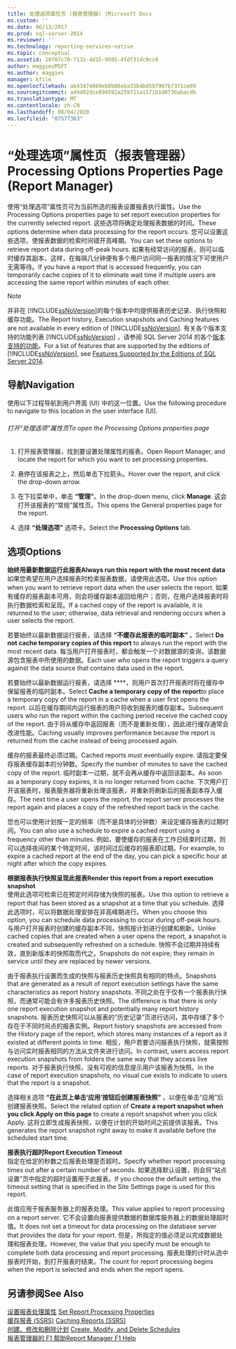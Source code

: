 ```yaml
---
title: 处理选项属性页 (报表管理器) |Microsoft Docs
ms.custom: ''
ms.date: 06/13/2017
ms.prod: sql-server-2014
ms.reviewer: ''
ms.technology: reporting-services-native
ms.topic: conceptual
ms.assetid: 28f07c70-7132-4d15-9505-4fdf31dc9cc0
author: maggiesMSFT
ms.author: maggies
manager: kfile
ms.openlocfilehash: ab43474869eb0b06eba33b4bd597907b7371ce09
ms.sourcegitcommit: ad4d92dce894592a259721a1571b1d8736abacdb
ms.translationtype: MT
ms.contentlocale: zh-CN
ms.lasthandoff: 08/04/2020
ms.locfileid: "87577363"
---
```

# <a name="processing-options-properties-page-report-manager"></a><span data-ttu-id="1b79a-102">“处理选项”属性页（报表管理器）</span><span class="sxs-lookup"><span data-stu-id="1b79a-102">Processing Options Properties Page (Report Manager)</span></span>
  <span data-ttu-id="1b79a-103">使用“处理选项”属性页可为当前所选的报表设置报表执行属性。</span><span class="sxs-lookup"><span data-stu-id="1b79a-103">Use the Processing Options properties page to set report execution properties for the currently selected report.</span></span> <span data-ttu-id="1b79a-104">这些选项将确定处理报表数据的时间。</span><span class="sxs-lookup"><span data-stu-id="1b79a-104">These options determine when data processing for the report occurs.</span></span> <span data-ttu-id="1b79a-105">您可以设置这些选项，使报表数据的检索时间错开高峰期。</span><span class="sxs-lookup"><span data-stu-id="1b79a-105">You can set these options to retrieve report data during off-peak hours.</span></span> <span data-ttu-id="1b79a-106">如果有经常访问的报表，则可以临时缓存其副本，这样，在每隔几分钟便有多个用户访问同一报表的情况下可使用户无需等待。</span><span class="sxs-lookup"><span data-stu-id="1b79a-106">If you have a report that is accessed frequently, you can temporarily cache copies of it to eliminate wait time if multiple users are accessing the same report within minutes of each other.</span></span>  
  
> [!NOTE]  
>  <span data-ttu-id="1b79a-107">并非在 [!INCLUDE[ssNoVersion](../includes/ssnoversion-md.md)]的每个版本中均提供报表历史记录、执行快照和缓存功能。</span><span class="sxs-lookup"><span data-stu-id="1b79a-107">The Report history, Execution snapshots and Caching features are not available in every edition of [!INCLUDE[ssNoVersion](../includes/ssnoversion-md.md)].</span></span> <span data-ttu-id="1b79a-108">有关各个版本支持的功能列表 [!INCLUDE[ssNoVersion](../includes/ssnoversion-md.md)] ，请参阅 SQL Server 2014 的各个[版本支持的功能](../../2014/getting-started/features-supported-by-the-editions-of-sql-server-2014.md)。</span><span class="sxs-lookup"><span data-stu-id="1b79a-108">For a list of features that are supported by the editions of [!INCLUDE[ssNoVersion](../includes/ssnoversion-md.md)], see [Features Supported by the Editions of SQL Server 2014](../../2014/getting-started/features-supported-by-the-editions-of-sql-server-2014.md).</span></span>  
  
## <a name="navigation"></a><span data-ttu-id="1b79a-109">导航</span><span class="sxs-lookup"><span data-stu-id="1b79a-109">Navigation</span></span>  
 <span data-ttu-id="1b79a-110">使用以下过程导航到用户界面 (UI) 中的这一位置。</span><span class="sxs-lookup"><span data-stu-id="1b79a-110">Use the following procedure to navigate to this location in the user interface (UI).</span></span>  
  
###### <a name="to-open-the-processing-options-properties-page"></a><span data-ttu-id="1b79a-111">打开“处理选项”属性页</span><span class="sxs-lookup"><span data-stu-id="1b79a-111">To open the Processing Options properties page</span></span>  
  
1.  <span data-ttu-id="1b79a-112">打开报表管理器，找到要设置处理属性的报表。</span><span class="sxs-lookup"><span data-stu-id="1b79a-112">Open Report Manager, and locate the report for which you want to set processing properties.</span></span>  
  
2.  <span data-ttu-id="1b79a-113">悬停在该报表之上，然后单击下拉箭头。</span><span class="sxs-lookup"><span data-stu-id="1b79a-113">Hover over the report, and click the drop-down arrow.</span></span>  
  
3.  <span data-ttu-id="1b79a-114">在下拉菜单中，单击 **“管理”**。</span><span class="sxs-lookup"><span data-stu-id="1b79a-114">In the drop-down menu, click **Manage**.</span></span> <span data-ttu-id="1b79a-115">这会打开该报表的“常规”属性页。</span><span class="sxs-lookup"><span data-stu-id="1b79a-115">This opens the General properties page for the report.</span></span>  
  
4.  <span data-ttu-id="1b79a-116">选择 **“处理选项”** 选项卡。</span><span class="sxs-lookup"><span data-stu-id="1b79a-116">Select the **Processing Options** tab.</span></span>  
  
## <a name="options"></a><span data-ttu-id="1b79a-117">选项</span><span class="sxs-lookup"><span data-stu-id="1b79a-117">Options</span></span>  
 <span data-ttu-id="1b79a-118">**始终用最新数据运行此报表**</span><span class="sxs-lookup"><span data-stu-id="1b79a-118">**Always run this report with the most recent data**</span></span>  
 <span data-ttu-id="1b79a-119">如果您希望在用户选择报表时检索报表数据，请使用此选项。</span><span class="sxs-lookup"><span data-stu-id="1b79a-119">Use this option when you want to retrieve report data when the user selects the report.</span></span> <span data-ttu-id="1b79a-120">如果有缓存的报表副本可用，则会将缓存副本返回给用户；否则，在用户选择报表时将执行数据检索和呈现。</span><span class="sxs-lookup"><span data-stu-id="1b79a-120">If a cached copy of the report is available, it is returned to the user; otherwise, data retrieval and rendering occurs when a user selects the report.</span></span>  
  
 <span data-ttu-id="1b79a-121">若要始终以最新数据运行报表，请选择 **“不缓存此报表的临时副本”** 。</span><span class="sxs-lookup"><span data-stu-id="1b79a-121">Select **Do not cache temporary copies of this report** to always run the report with the most recent data.</span></span> <span data-ttu-id="1b79a-122">每当用户打开报表时，都会触发一个对数据源的查询，该数据源包含报表中所使用的数据。</span><span class="sxs-lookup"><span data-stu-id="1b79a-122">Each user who opens the report triggers a query against the data source that contains data used in the report.</span></span>  
  
 <span data-ttu-id="1b79a-123">若要始终以最新数据运行报表，请选择 \*\*\*\*，则用户首次打开报表时将在缓存中保留报表的临时副本。</span><span class="sxs-lookup"><span data-stu-id="1b79a-123">Select **Cache a temporary copy of the report**to place a temporary copy of the report in a cache when a user first opens the report.</span></span> <span data-ttu-id="1b79a-124">以后在缓存期间内运行报表的用户将收到报表的缓存副本。</span><span class="sxs-lookup"><span data-stu-id="1b79a-124">Subsequent users who run the report within the caching period receive the cached copy of the report.</span></span> <span data-ttu-id="1b79a-125">由于将从缓存中返回报表（而不是重新处理），因此进行缓存通常会改进性能。</span><span class="sxs-lookup"><span data-stu-id="1b79a-125">Caching usually improves performance because the report is returned from the cache instead of being processed again.</span></span>  
  
 <span data-ttu-id="1b79a-126">缓存的报表最终必须过期。</span><span class="sxs-lookup"><span data-stu-id="1b79a-126">Cached reports must eventually expire.</span></span> <span data-ttu-id="1b79a-127">请指定要保存报表缓存副本的分钟数。</span><span class="sxs-lookup"><span data-stu-id="1b79a-127">Specify the number of minutes to save the cached copy of the report.</span></span> <span data-ttu-id="1b79a-128">临时副本一过期，就不会再从缓存中返回该副本。</span><span class="sxs-lookup"><span data-stu-id="1b79a-128">As soon as a temporary copy expires, it is no longer returned from cache.</span></span> <span data-ttu-id="1b79a-129">下次用户打开该报表时，报表服务器将重新处理该报表，并重新将刷新后的报表副本存入缓存。</span><span class="sxs-lookup"><span data-stu-id="1b79a-129">The next time a user opens the report, the report server processes the report again and places a copy of the refreshed report back in the cache.</span></span>  
  
 <span data-ttu-id="1b79a-130">您也可以使用计划按一定的频率（而不是具体的分钟数）来设定缓存报表的过期时间。</span><span class="sxs-lookup"><span data-stu-id="1b79a-130">You can also use a schedule to expire a cached report using a frequency other than minutes.</span></span> <span data-ttu-id="1b79a-131">例如，要使缓存的报表在工作日结束时过期，则可以选择夜间的某个特定时间，该时间过后缓存的报表即过期。</span><span class="sxs-lookup"><span data-stu-id="1b79a-131">For example, to expire a cached report at the end of the day, you can pick a specific hour at night after which the copy expires.</span></span>  
  
 <span data-ttu-id="1b79a-132">**根据报表执行快照呈现此报表**</span><span class="sxs-lookup"><span data-stu-id="1b79a-132">**Render this report from a report execution snapshot**</span></span>  
 <span data-ttu-id="1b79a-133">使用此选项可检索已在预定时间存储为快照的报表。</span><span class="sxs-lookup"><span data-stu-id="1b79a-133">Use this option to retrieve a report that has been stored as a snapshot at a time that you schedule.</span></span> <span data-ttu-id="1b79a-134">选择此选项时，可以将数据处理安排在非高峰期进行。</span><span class="sxs-lookup"><span data-stu-id="1b79a-134">When you choose this option, you can schedule data processing to occur during off-peak hours.</span></span> <span data-ttu-id="1b79a-135">与用户打开报表时创建的缓存副本不同，快照按计划进行创建和刷新。</span><span class="sxs-lookup"><span data-stu-id="1b79a-135">Unlike cached copies that are created when a user opens the report, a snapshot is created and subsequently refreshed on a schedule.</span></span> <span data-ttu-id="1b79a-136">快照不会过期并持续有效，直到新版本的快照取而代之。</span><span class="sxs-lookup"><span data-stu-id="1b79a-136">Snapshots do not expire; they remain in service until they are replaced by newer versions.</span></span>  
  
 <span data-ttu-id="1b79a-137">由于报表执行设置而生成的快照与报表历史快照具有相同的特点。</span><span class="sxs-lookup"><span data-stu-id="1b79a-137">Snapshots that are generated as a result of report execution settings have the same characteristics as report history snapshots.</span></span> <span data-ttu-id="1b79a-138">不同之处在于仅有一个报表执行快照，而通常可能会有许多报表历史快照。</span><span class="sxs-lookup"><span data-stu-id="1b79a-138">The difference is that there is only one report execution snapshot and potentially many report history snapshots.</span></span> <span data-ttu-id="1b79a-139">报表历史快照可以从报表的“历史记录”页进行访问，其中存储了多个存在于不同时间点的报表实例。</span><span class="sxs-lookup"><span data-stu-id="1b79a-139">Report history snapshots are accessed from the History page of the report, which stores many instances of a report as it existed at different points in time.</span></span> <span data-ttu-id="1b79a-140">相反，用户若要访问报表执行快照，就需按照与访问实时报表相同的方法从文件夹进行访问。</span><span class="sxs-lookup"><span data-stu-id="1b79a-140">In contrast, users access report execution snapshots from folders the same way that they access live reports.</span></span> <span data-ttu-id="1b79a-141">对于报表执行快照，没有可视的信息提示用户该报表为快照。</span><span class="sxs-lookup"><span data-stu-id="1b79a-141">In the case of report execution snapshots, no visual cue exists to indicate to users that the report is a snapshot.</span></span>  
  
 <span data-ttu-id="1b79a-142">选择相关选项 **“在此页上单击‘应用’按钮后创建报表快照”** ，以便在单击“应用”后创建报表快照。</span><span class="sxs-lookup"><span data-stu-id="1b79a-142">Select the related option of **Create a report snapshot when you click Apply on this page** to create a report snapshot when you click Apply.</span></span> <span data-ttu-id="1b79a-143">这将立即生成报表快照，以便在计划的开始时间之前提供该报表。</span><span class="sxs-lookup"><span data-stu-id="1b79a-143">This generates the report snapshot right away to make it available before the scheduled start time.</span></span>  
  
 <span data-ttu-id="1b79a-144">**报表执行超时**</span><span class="sxs-lookup"><span data-stu-id="1b79a-144">**Report Execution Timeout**</span></span>  
 <span data-ttu-id="1b79a-145">指定在给定的秒数之后报表处理是否超时。</span><span class="sxs-lookup"><span data-stu-id="1b79a-145">Specify whether report processing times out after a certain number of seconds.</span></span> <span data-ttu-id="1b79a-146">如果选择默认设置，则会将“站点设置”页中指定的超时设置用于此报表。</span><span class="sxs-lookup"><span data-stu-id="1b79a-146">If you choose the default setting, the timeout setting that is specified in the Site Settings page is used for this report.</span></span>  
  
 <span data-ttu-id="1b79a-147">此值应用于报表服务器上的报表处理。</span><span class="sxs-lookup"><span data-stu-id="1b79a-147">This value applies to report processing on a report server.</span></span> <span data-ttu-id="1b79a-148">它不会设置向报表提供数据的数据库服务器上的数据处理超时值。</span><span class="sxs-lookup"><span data-stu-id="1b79a-148">It does not set a timeout for data processing on the database server that provides the data for your report.</span></span> <span data-ttu-id="1b79a-149">但是，所指定的值必须足以完成数据处理和报表处理。</span><span class="sxs-lookup"><span data-stu-id="1b79a-149">However, the value that you specify must be enough to complete both data processing and report processing.</span></span> <span data-ttu-id="1b79a-150">报表处理的计时从选中报表时开始，到打开报表时结束。</span><span class="sxs-lookup"><span data-stu-id="1b79a-150">The count for report processing begins when the report is selected and ends when the report opens.</span></span>  
  
## <a name="see-also"></a><span data-ttu-id="1b79a-151">另请参阅</span><span class="sxs-lookup"><span data-stu-id="1b79a-151">See Also</span></span>  
 <span data-ttu-id="1b79a-152">[设置报表处理属性](report-server/set-report-processing-properties.md) </span><span class="sxs-lookup"><span data-stu-id="1b79a-152">[Set Report Processing Properties](report-server/set-report-processing-properties.md) </span></span>  
 <span data-ttu-id="1b79a-153">[缓存报表 (SSRS)](report-server/caching-reports-ssrs.md) </span><span class="sxs-lookup"><span data-stu-id="1b79a-153">[Caching Reports &#40;SSRS&#41;](report-server/caching-reports-ssrs.md) </span></span>  
 <span data-ttu-id="1b79a-154">[创建、修改和删除计划](subscriptions/create-modify-and-delete-schedules.md) </span><span class="sxs-lookup"><span data-stu-id="1b79a-154">[Create, Modify, and Delete Schedules](subscriptions/create-modify-and-delete-schedules.md) </span></span>  
 [<span data-ttu-id="1b79a-155">报表管理器的 F1 帮助</span><span class="sxs-lookup"><span data-stu-id="1b79a-155">Report Manager F1 Help</span></span>](../../2014/reporting-services/report-manager-f1-help.md)  
  
  

